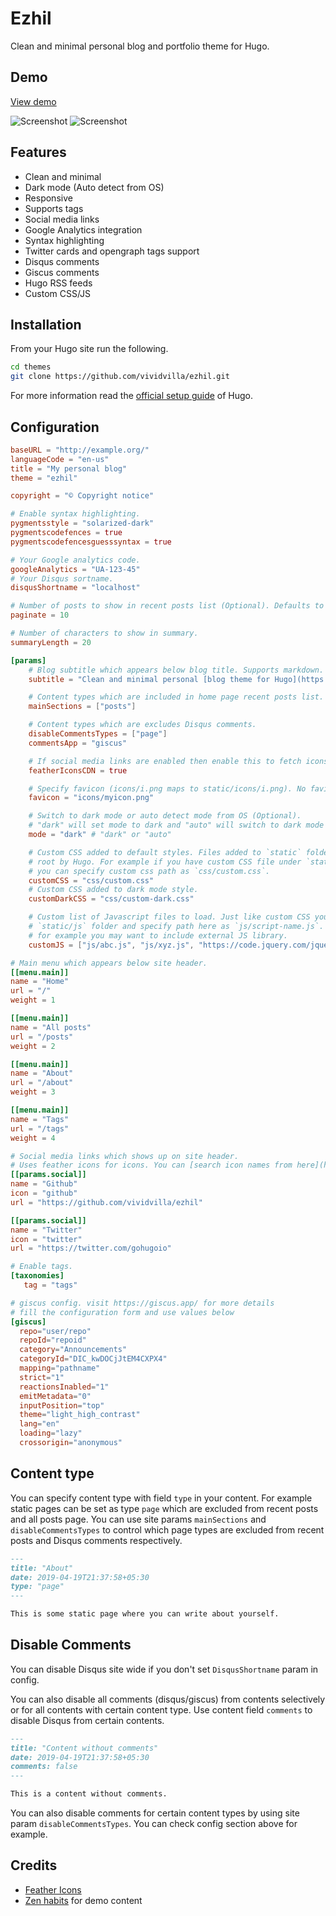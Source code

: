 # Ezhil

Clean and minimal personal blog and portfolio theme for Hugo.

## Demo

[View demo](https://ezhil-hugo.netlify.com/)

![Screenshot](images/screenshot-light.png "Ezhil light theme")
![Screenshot](images/screenshot-dark.png "Ezhil dark theme")

## Features

* Clean and minimal
* Dark mode (Auto detect from OS)
* Responsive
* Supports tags
* Social media links
* Google Analytics integration
* Syntax highlighting
* Twitter cards and opengraph tags support
* Disqus comments
* Giscus comments
* Hugo RSS feeds
* Custom CSS/JS

## Installation

From your Hugo site run the following.

```sh
cd themes
git clone https://github.com/vividvilla/ezhil.git
```

For more information read the [official setup guide](https://gohugo.io/overview/installing/) of Hugo.

## Configuration

```toml
baseURL = "http://example.org/"
languageCode = "en-us"
title = "My personal blog"
theme = "ezhil"

copyright = "© Copyright notice"

# Enable syntax highlighting.
pygmentsstyle = "solarized-dark"
pygmentscodefences = true
pygmentscodefencesguesssyntax = true

# Your Google analytics code.
googleAnalytics = "UA-123-45"
# Your Disqus sortname.
disqusShortname = "localhost"

# Number of posts to show in recent posts list (Optional). Defaults to 10.
paginate = 10

# Number of characters to show in summary.
summaryLength = 20

[params]
    # Blog subtitle which appears below blog title. Supports markdown.
    subtitle = "Clean and minimal personal [blog theme for Hugo](https://github.com/vividvilla/ezhil)"

    # Content types which are included in home page recent posts list.
    mainSections = ["posts"]

    # Content types which are excludes Disqus comments.
    disableCommentsTypes = ["page"]
    commentsApp = "giscus"

    # If social media links are enabled then enable this to fetch icons from CDN instead of hosted on your site.
    featherIconsCDN = true

    # Specify favicon (icons/i.png maps to static/icons/i.png). No favicon if not defined.
    favicon = "icons/myicon.png"

    # Switch to dark mode or auto detect mode from OS (Optional).
    # "dark" will set mode to dark and "auto" will switch to dark mode if OS is in dark mode.
    mode = "dark" # "dark" or "auto"

    # Custom CSS added to default styles. Files added to `static` folder is copied as it is to
    # root by Hugo. For example if you have custom CSS file under `static/css/custom.css` then
    # you can specify custom css path as `css/custom.css`.
    customCSS = "css/custom.css"
    # Custom CSS added to dark mode style.
    customDarkCSS = "css/custom-dark.css"

    # Custom list of Javascript files to load. Just like custom CSS you can place js files under
    # `static/js` folder and specify path here as `js/script-name.js`. You can also specify full url,
    # for example you may want to include external JS library.
    customJS = ["js/abc.js", "js/xyz.js", "https://code.jquery.com/jquery-3.4.1.js"]

# Main menu which appears below site header.
[[menu.main]]
name = "Home"
url = "/"
weight = 1

[[menu.main]]
name = "All posts"
url = "/posts"
weight = 2

[[menu.main]]
name = "About"
url = "/about"
weight = 3

[[menu.main]]
name = "Tags"
url = "/tags"
weight = 4

# Social media links which shows up on site header.
# Uses feather icons for icons. You can [search icon names from here](https://feathericons.com/).
[[params.social]]
name = "Github"
icon = "github"
url = "https://github.com/vividvilla/ezhil"

[[params.social]]
name = "Twitter"
icon = "twitter"
url = "https://twitter.com/gohugoio"

# Enable tags.
[taxonomies]
   tag = "tags"

# giscus config. visit https://giscus.app/ for more details 
# fill the configuration form and use values below
[giscus]
  repo="user/repo"
  repoId="repoid"
  category="Announcements"
  categoryId="DIC_kwDOCjJtEM4CXPX4"
  mapping="pathname"
  strict="1"
  reactionsInabled="1"
  emitMetadata="0"
  inputPosition="top"
  theme="light_high_contrast"
  lang="en"
  loading="lazy"
  crossorigin="anonymous"
```

## Content type

You can specify content type with field `type` in your content. For example static pages can be set as type `page` which are excluded from recent posts and all posts page. You can use site params `mainSections` and `disableCommentsTypes` to control which page types are excluded from recent posts and Disqus comments respectively.

```md
---
title: "About"
date: 2019-04-19T21:37:58+05:30
type: "page"
---

This is some static page where you can write about yourself.
```

## Disable Comments

You can disable Disqus site wide if you don't set `DisqusShortname` param in config.

You can also disable all comments (disqus/giscus) from contents selectively or for all contents with certain content type. Use content field `comments` to disable Disqus from certain contents.

```md
---
title: "Content without comments"
date: 2019-04-19T21:37:58+05:30
comments: false
---

This is a content without comments.
```

You can also disable comments for certain content types by using site param `disableCommentsTypes`. You can check config section above for example.

## Credits

* [Feather Icons](https://feathericons.com/)
* [Zen habits](https://zenhabits.net/) for demo content
